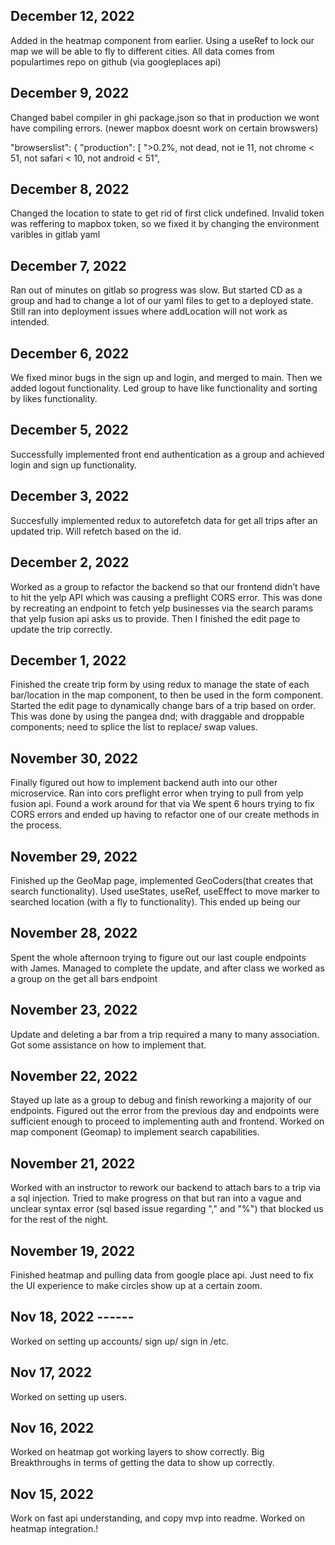 ## December 12, 2022

Added in the heatmap component from earlier. Using a useRef to lock our map we will be able to fly to different cities. All data comes from populartimes repo on github (via googleplaces api)

## December 9, 2022

Changed babel compiler in ghi package.json so that in production we wont have compiling errors. (newer mapbox doesnt work on certain browswers)

"browserslist": {
"production": [
">0.2%, not dead, not ie 11, not chrome < 51, not safari < 10, not android < 51",

## December 8, 2022

Changed the location to state to get rid of first click undefined. Invalid token was reffering to mapbox token, so we fixed it by changing the environment varibles in gitlab yaml

## December 7, 2022

Ran out of minutes on gitlab so progress was slow. But started CD as a group and had to change a lot of our yaml files to get to a deployed state. Still ran into deployment issues where addLocation will not work as intended.

## December 6, 2022

We fixed minor bugs in the sign up and login, and merged to main. Then we added logout functionality. Led group to have like functionality and sorting by likes functionality.

## December 5, 2022

Successfully implemented front end authentication as a group and achieved login and sign up functionality.

## December 3, 2022

Succesfully implemented redux to autorefetch data for get all trips after an updated trip. Will refetch based on the id.

## December 2, 2022

Worked as a group to refactor the backend so that our frontend didn’t have to hit the yelp API which was causing a preflight CORS error. This was done by recreating an endpoint to fetch yelp businesses via the search params that yelp fusion api asks us to provide. Then I finished the edit page to update the trip correctly.

## December 1, 2022

Finished the create trip form by using redux to manage the state of each bar/location in the map component, to then be used in the form component. Started the edit page to dynamically change bars of a trip based on order. This was done by using the pangea dnd; with draggable and droppable components; need to splice the list to replace/ swap values.

## November 30, 2022

Finally figured out how to implement backend auth into our other microservice. Ran into cors preflight error when trying to pull from yelp fusion api. Found a work around for that via We spent 6 hours trying to fix CORS errors and ended up having to refactor one of our create methods in the process.

## November 29, 2022

Finished up the GeoMap page, implemented GeoCoders(that creates that search functionality). Used useStates, useRef, useEffect to move marker to searched location (with a fly to functionality). This ended up being our

## November 28, 2022

Spent the whole afternoon trying to figure out our last couple endpoints with James. Managed to complete the update, and after class we worked as a group on the get all bars endpoint

## November 23, 2022

Update and deleting a bar from a trip required a many to many association. Got some assistance on how to implement that.

## November 22, 2022

Stayed up late as a group to debug and finish reworking a majority of our endpoints. Figured out the error from the previous day and endpoints were sufficient enough to proceed to implementing auth and frontend. Worked on map component (Geomap) to implement search capabilities.

## November 21, 2022

Worked with an instructor to rework our backend to attach bars to a trip via a sql injection. Tried to make progress on that but ran into a vague and unclear syntax error (sql based issue regarding "," and "%") that blocked us for the rest of the night.

## November 19, 2022

Finished heatmap and pulling data from google place api. Just need to fix the UI experience to make circles show up at a certain zoom.

## Nov 18, 2022 ------

Worked on setting up accounts/ sign up/ sign in /etc.

## Nov 17, 2022

Worked on setting up users.

## Nov 16, 2022

Worked on heatmap got working layers to show correctly. Big Breakthroughs in terms of getting the data to show up correctly.

## Nov 15, 2022

Work on fast api understanding, and copy mvp into readme. Worked on heatmap integration.!

